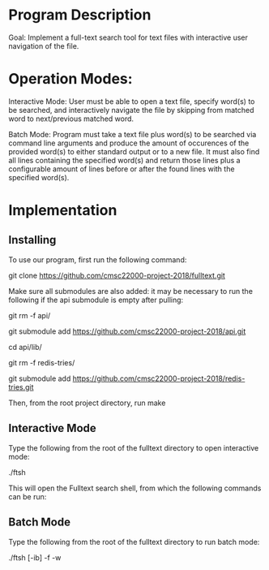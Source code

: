 # Program Description

Goal: Implement a full-text search tool for text files with interactive user navigation of the file.

# Operation Modes:

Interactive Mode: User must be able to open a text file, specify word(s) to be searched, and interactively navigate the file by skipping from matched word to next/previous matched word.

Batch Mode: Program must take a text file plus word(s) to be searched via command line arguments and produce the amount of occurences of the provided word(s) to either standard output or to a new file. It must also find all lines containing the specified word(s) and return those lines plus a configurable amount of lines before or after the found lines with the specified word(s).

# Implementation

## Installing

To use our program, first run the following command:

git clone https://github.com/cmsc22000-project-2018/fulltext.git

Make sure all submodules are also added: it may be necessary to run the following if the api submodule is empty after pulling:

git rm -f api/

git submodule add https://github.com/cmsc22000-project-2018/api.git

cd api/lib/

git rm -f redis-tries/

git submodule add https://github.com/cmsc22000-project-2018/redis-tries.git

Then, from the root project directory, run make

## Interactive Mode

Type the following from the root of the fulltext directory to open interactive mode:

./ftsh <text-search-file>

This will open the Fulltext search shell, from which the following commands can be run:

## Batch Mode

Type the following from the root of the fulltext directory to run batch mode:

./ftsh [-ib] <batch-output-file> -f <text-search-file> -w <words>
